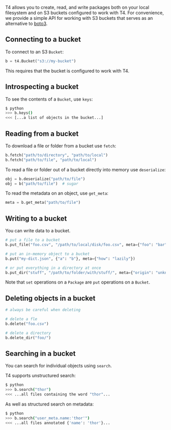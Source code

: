 T4 allows you to create, read, and write packages both on your local filesystem and on S3 buckets configured to work with T4. For convenience, we provide a simple API for working with S3 buckets that serves as an alternative to [boto3](https://boto3.amazonaws.com/v1/documentation/api/latest/index.html).

## Connecting to a bucket

To connect to an S3 `Bucket`:

```python
b = t4.Bucket("s3://my-bucket")
```

This requires that the bucket is configured to work with T4.

## Introspecting a bucket

To see the contents of a `Bucket`, use `keys`:

```bash
$ python
>>> b.keys()
<<< [...a list of objects in the bucket...]
```

## Reading from a bucket

To download a file or folder from a bucket use `fetch`:

```python
b.fetch("path/to/directory", "path/to/local")
b.fetch("path/to/file", "path/to/local")
```

To read a file or folder out of a bucket directly into memory use `deserialize`:

```python
obj = b.deserialize("path/to/file")
obj = b("path/to/file")  # sugar
```

To read the metadata on an object, use `get_meta`:

```python
meta = b.get_meta("path/to/file")
```

## Writing to a bucket

You can write data to a bucket.

```python
# put a file to a bucket
b.put_file("foo.csv", "/path/to/local/disk/foo.csv", meta={"foo": "bar"})

# put an in-memory object to a bucket
b.put("my-dict.json", {"a": "b"}, meta={"how": "lazily"})

# or put everything in a directory at once
b.put_dir("stuff", "/path/to/folder/with/stuff/", meta={"origin": "unknown"})
```

Note that `set` operations on a `Package` are `put` operations on a `Bucket`.

## Deleting objects in a bucket

```python
# always be careful when deleting

# delete a fle
b.delete("foo.csv")

# delete a directory
b.delete_dir("foo/")
```

## Searching in a bucket

You can search for individual objects using `search`.

T4 supports unstructured search:

```bash
$ python
>>> b.search("thor")
<<< ...all files containing the word "thor"...
```

As well as structured search on metadata:

```bash
$ python
>>> b.search("user_meta.name:'thor'")
<<< ...all files annotated {'name': 'thor'}...
```